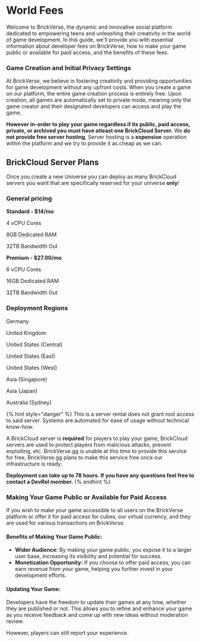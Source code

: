 # World Fees

Welcome to BrickVerse, the dynamic and innovative social platform dedicated to empowering teens and unleashing their creativity in the world of game development. In this guide, we'll provide you with essential information about developer fees on BrickVerse, how to make your game public or available for paid access, and the benefits of these fees.

### Game Creation and Initial Privacy Settings

At BrickVerse, we believe in fostering creativity and providing opportunities for game development without any upfront costs. When you create a game on our platform, the entire game creation process is entirely free. Upon creation, all games are automatically set to private mode, meaning only the game creator and their designated developers can access and play the game.

**However in-order to play your game regardless if its public, paid access, private, or archived you must have atleast one BrickCloud Server.** We **do not provide free server hosting**, Server hosting is a **expensive** operation within the platform and we try to provide it as cheap as we can.

## BrickCloud Server Plans

Once you create a new Universe you can deploy as many BrickCloud servers you want that are specifically reserved for your universe **only**!

### General pricing

**Standard - $14/mo**

4 vCPU Cores

8GB Dedicated RAM

32TB Bandwidth Out

**Premium - $27.00/mo**

6 vCPU Cores

16GB Dedicated RAM

32TB Bandwidth Out

### Deployment Regions

Germany

United Kingdom

United States (Central)

United States (East)

United States (West)

Asia (Singapore)

Asia (Japan)

Australia (Sydney)

{% hint style="danger" %}
This is a server rental does not grant root access to said server. Systems are automated for ease of usage without technical know-how.



A BrickCloud server is **required** for players to play your game, BrickCloud servers are used to protect players from malicious attacks, prevent exploiting, etc. BrickVerse.gg is unable at this time to provide this service for free, BrickVerse.gg plans to make this service free once our infrastructure is ready.



**Deployment can take up to 78 hours. If you have any questions feel free to contact a DevRel member.**
{% endhint %}

### Making Your Game Public or Available for Paid Access

If you wish to make your game accessible to all users on the BrickVerse platform or offer it for paid access for cubes, our virtual currency, and they are used for various transactions on BrickVerse.

#### Benefits of Making Your Game Public:

* **Wider Audience:** By making your game public, you expose it to a larger user base, increasing its visibility and potential for success.
* **Monetization Opportunity:** If you choose to offer paid access, you can earn revenue from your game, helping you further invest in your development efforts.

#### Updating Your Game:

Developers have the freedom to update their games at any time, whether they are published or not. This allows you to refine and enhance your game as you receive feedback and come up with new ideas without moderation review.

However, players can still report your experience.
